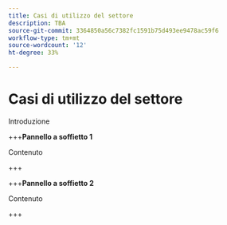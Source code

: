 ```yaml
---
title: Casi di utilizzo del settore
description: TBA
source-git-commit: 3364850a56c7382fc1591b75d493ee9478ac59f6
workflow-type: tm+mt
source-wordcount: '12'
ht-degree: 33%

---
```


# Casi di utilizzo del settore

Introduzione

+++**Pannello a soffietto 1**

Contenuto

+++

+++**Pannello a soffietto 2**

Contenuto

+++
